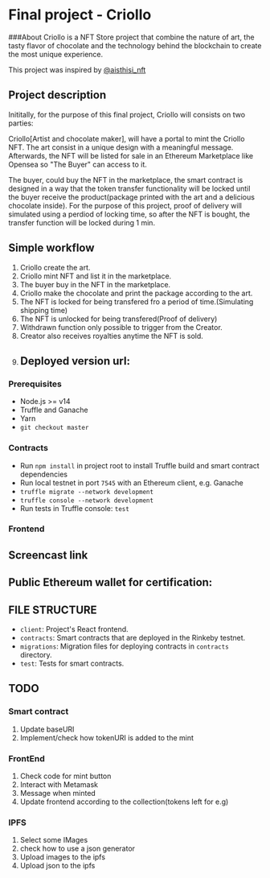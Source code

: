 # Final project - Criollo
###About
Criollo is a NFT Store project that combine the nature of art, the tasty flavor of chocolate and the technology behind the blockchain to create the most unique experience.  

This project was inspired by [@aisthisi_nft](https://aisthisi.art/)
## Project description
Inititally, for the purpose of this final project, Criollo will consists on two parties:

Criollo[Artist and chocolate maker], will have a portal to mint the Criollo NFT. The art consist in a unique design with a meaningful message.  Afterwards, the NFT will be listed for sale in an Ethereum Marketplace like Opensea so "The Buyer" can access to it.

The buyer, could buy the NFT in the marketplace, the smart contract is designed in a way that the token transfer functionality will be locked until the buyer receive the product(package printed with the art and a delicious chocolate inside). For the purpose of this project, proof of delivery will simulated using a perdiod of locking time, so after the NFT is bought, the transfer function will be locked during 1 min. 

## Simple workflow
1. Criollo create the art.
2. Criollo mint NFT and list it in the marketplace.
3. The buyer buy in the NFT in the marketplace.
4. Criollo make the chocolate and print the package according to the art.
5. The NFT is locked for being transfered fro a period of time.(Simulating shipping time)
6. The NFT is unlocked for being transfered(Proof of delivery)
7. Withdrawn function only possible to trigger from the Creator.
8. Creator also receives royalties anytime the NFT is sold.
9. ## Deployed version url:

### Prerequisites


- Node.js >= v14
- Truffle and Ganache
- Yarn
- `git checkout master`

### Contracts

- Run `npm install` in project root to install Truffle build and smart contract dependencies
- Run local testnet in port `7545` with an Ethereum client, e.g. Ganache
- `truffle migrate --network development`
- `truffle console --network development`
- Run tests in Truffle console: `test`

### Frontend

## Screencast link

## Public Ethereum wallet for certification:

## FILE STRUCTURE
- `client`: Project's React frontend.
- `contracts`: Smart contracts that are deployed in the Rinkeby testnet.
- `migrations`: Migration files for deploying contracts in `contracts` directory.
- `test`: Tests for smart contracts.

## TODO
### Smart contract
1. Update baseURI 
2. Implement/check how tokenURI is added to the mint


### FrontEnd
1. Check code for mint button
2. Interact with Metamask
3. Message when minted
4. Update frontend according to the collection(tokens left for e.g)
### IPFS
1. Select some IMages
2. check how to use a json generator
3. Upload images to the ipfs
4. Upload json to the ipfs